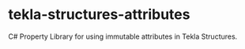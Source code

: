 # tekla-structures-attributes
C# Property Library for using immutable attributes in Tekla Structures.
